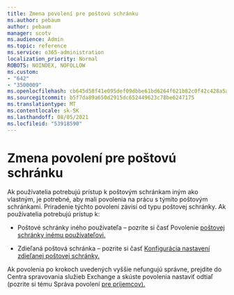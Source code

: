 ```yaml
---
title: Zmena povolení pre poštovú schránku
ms.author: pebaum
author: pebaum
manager: scotv
ms.audience: Admin
ms.topic: reference
ms.service: o365-administration
localization_priority: Normal
ROBOTS: NOINDEX, NOFOLLOW
ms.custom:
- "642"
- "3500009"
ms.openlocfilehash: cb645d58f41e095def09dbbe61bd6264f621b82c0f42c428a5a88e702c0c950b
ms.sourcegitcommit: b5f7da89a650d2915dc652449623c78be6247175
ms.translationtype: MT
ms.contentlocale: sk-SK
ms.lasthandoff: 08/05/2021
ms.locfileid: "53918590"
---
```

# <a name="changing-permissions-on-a-mailbox"></a>Zmena povolení pre poštovú schránku

Ak používatelia potrebujú prístup k poštovým schránkam iným ako vlastným, je potrebné, aby mali povolenia na prácu s týmito poštovým schránkami. Priradenie týchto povolení závisí od typu poštovej schránky. Ak používatelia potrebujú prístup k:
  
- Poštové schránky iného používateľa – pozrite si časť Povolenie [poštovej schránky inému používateľovi.](https://docs.microsoft.com/microsoft-365/admin/add-users/give-mailbox-permissions-to-another-user)
    
- Zdieľaná poštová schránka – pozrite si časť [Konfigurácia nastavení zdieľanej poštovej schránky.](https://docs.microsoft.com/microsoft-365/admin/email/configure-a-shared-mailbox#add-or-remove-members)
    
Ak povolenia po krokoch uvedených vyššie nefungujú správne, prejdite do Centra spravovania služieb Exchange a skúste povolenia nastaviť odtiaľ (pozrite si tému Správa povolení [pre príjemcov).](https://technet.microsoft.com/library/jj919240%28v=exchg.150%29.aspx)
  
